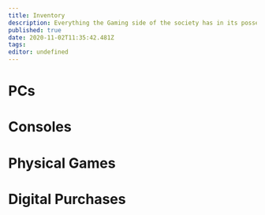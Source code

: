 ```yaml
---
title: Inventory
description: Everything the Gaming side of the society has in its possession
published: true
date: 2020-11-02T11:35:42.481Z
tags: 
editor: undefined
---
```


# PCs

# Consoles


# Physical Games

# Digital Purchases